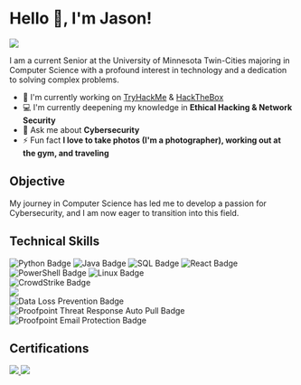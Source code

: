 # Hello :wave:, I'm Jason!
<a href="https://www.linkedin.com/in/jason-sourivong/"><img src="https://img.shields.io/badge/-LinkedIn-0072b1?&style=for-the-badge&logo=linkedin&logoColor=white" /></a>

I am a current Senior at the University of Minnesota Twin-Cities majoring in Computer Science with a profound interest in technology and a dedication to solving complex problems.

- :telescope: I'm currently working on [TryHackMe](https://tryhackme.com/p/serjason2) & [HackTheBox](https://app.hackthebox.com/profile/overview)
- :computer: I'm currently deepening my knowledge in **Ethical Hacking & Network Security**
- :thought_balloon: Ask me about **Cybersecurity**
- :zap: Fun fact **I love to take photos (I'm a photographer), working out at the gym, and traveling**

## Objective
My journey in Computer Science has led me to develop a passion for Cybersecurity, and I am now eager to transition into this field.

## Technical Skills

<div>
    <img src="https://img.shields.io/badge/-Python-3776AB?&style=for-the-badge&logo=Python&logoColor=white" alt="Python Badge" />
    <img src="https://img.shields.io/badge/-Java-F80000?&style=for-the-badge&logo=Java&logoColor=white" alt="Java Badge" />
    <img src="https://img.shields.io/badge/-SQL-000000?&style=for-the-badge&logo=Microsoft-SQL-Server&logoColor=white" alt="SQL Badge" />
    <img src="https://img.shields.io/badge/-React-61DAFB?&style=for-the-badge&logo=React&logoColor=white" alt="React Badge" />
</div>

<div>
    <img src="https://img.shields.io/badge/-PowerShell-5391FE?&style=for-the-badge&logo=PowerShell&logoColor=white" alt="PowerShell Badge" />
    <img src="https://img.shields.io/badge/-Linux-FCC624?&style=for-the-badge&logo=Linux&logoColor=black" alt="Linux Badge" />
</div>

<div>
      <img src="https://img.shields.io/badge/-CrowdStrike-8A2C6D?&style=for-the-badge&logo=CrowdStrike&logoColor=white" alt="CrowdStrike Badge" />
</div>

<div>
    <img src="https://img.shields.io/badge/-Splunk-000000?&style=for-the-badge&logo=Splunk&logoColor=white" />
</div>

<div>
    <img src="https://img.shields.io/badge/-DLP-FF6F00?&style=for-the-badge&logo=Security&logoColor=white" alt="Data Loss Prevention Badge" />
      <img src="https://img.shields.io/badge/-Proofpoint%20Threat%20Response%20Auto%20Pull-004B49?&style=for-the-badge&logo=Security&logoColor=white" alt="Proofpoint Threat Response Auto Pull Badge" />
    <img src="https://img.shields.io/badge/-Proofpoint%20Email%20Protection-003B6F?&style=for-the-badge&logo=Proofpoint&logoColor=white" alt="Proofpoint Email Protection Badge" />
</div>

## Certifications
<div>
  <a href="https://www.credly.com/badges/5ead5d46-a3db-4132-85cb-86cb2563ab43/public_url" target="_blank">
<img src="https://img.shields.io/badge/-Security%2B-FF0000?&style=for-the-badge&logo=CompTIA&logoColor=white" />
      
  <a href="https://coursera.org/share/1b2fa4d634875e3ff1396927e4fc4174">
<img src="https://img.shields.io/badge/-Google%20Cybersecurity-4285F4?&style=for-the-badge&logo=Google&logoColor=white" />
  </a>
</div>

